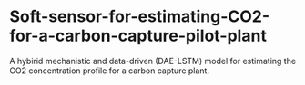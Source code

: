 # Soft-sensor-for-estimating-CO2-for-a-carbon-capture-pilot-plant
A hybirid mechanistic and data-driven (DAE-LSTM) model for estimating the CO2 concentration profile for a carbon capture plant.

